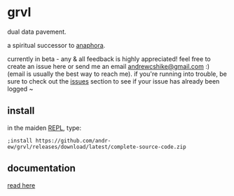 # grvl

dual data pavement.

a spiritual successor to [anaphora](https://github.com/andr-ew/prosody#anaphora).

currently in beta - any & all feedback is highly appreciated! feel free to create an issue here or send me an email andrewcshike@gmail.com :) (email is usually the best way to reach me). if you're running into trouble, be sure to check out the [issues](https://github.com/andr-ew/grvl/issues) section to see if your issue has already been logged ~

## install

in the maiden [REPL](https://monome.org/docs/norns/image/wifi_maiden-images/install-repl.png), type:

```
;install https://github.com/andr-ew/grvl/releases/download/latest/complete-source-code.zip
```

## documentation

[read here](https://github.com/andr-ew/lib-grvl)
